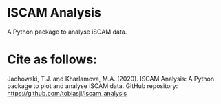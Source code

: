# ISCAM Analysis 
A Python package to analyse iSCAM data.

# Cite as follows:
Jachowski, T.J. and Kharlamova, M.A. (2020). ISCAM Analysis: A Python package to plot and analyse iSCAM data. GitHub repository: https://github.com/tobiasjj/iscam_analysis
